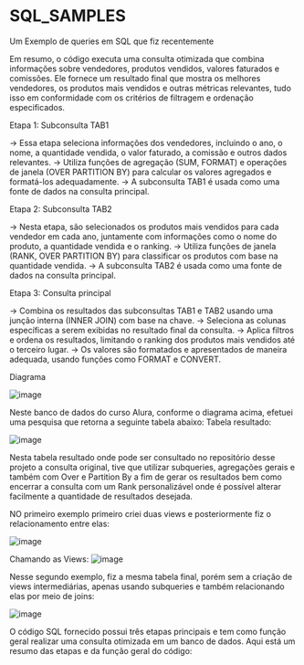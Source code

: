 # SQL_SAMPLES

Um Exemplo de queries em SQL que fiz recentemente

Em resumo, o código executa uma consulta otimizada que combina informações sobre vendedores, produtos vendidos, valores faturados e comissões. Ele fornece um resultado final que mostra os melhores vendedores, os produtos mais vendidos e outras métricas relevantes, tudo isso em conformidade com os critérios de filtragem e ordenação especificados.

Etapa 1: Subconsulta TAB1

-> Essa etapa seleciona informações dos vendedores, incluindo o ano, o nome, a quantidade vendida, o valor faturado, a comissão e outros dados relevantes.
-> Utiliza funções de agregação (SUM, FORMAT) e operações de janela (OVER PARTITION BY) para calcular os valores agregados e formatá-los adequadamente.
-> A subconsulta TAB1 é usada como uma fonte de dados na consulta principal.

Etapa 2: Subconsulta TAB2

-> Nesta etapa, são selecionados os produtos mais vendidos para cada vendedor em cada ano, juntamente com informações como o nome do produto, a quantidade vendida e o ranking.
-> Utiliza funções de janela (RANK, OVER PARTITION BY) para classificar os produtos com base na quantidade vendida.
-> A subconsulta TAB2 é usada como uma fonte de dados na consulta principal.

Etapa 3: Consulta principal

-> Combina os resultados das subconsultas TAB1 e TAB2 usando uma junção interna (INNER JOIN) com base na chave.
-> Seleciona as colunas específicas a serem exibidas no resultado final da consulta.
-> Aplica filtros e ordena os resultados, limitando o ranking dos produtos mais vendidos até o terceiro lugar.
-> Os valores são formatados e apresentados de maneira adequada, usando funções como FORMAT e CONVERT.



Diagrama

![image](https://user-images.githubusercontent.com/69773007/208420601-62bdd62e-69a2-45e9-a899-f9b61eb424ee.png)

Neste banco de dados do curso Alura, conforme o diagrama acima, efetuei uma pesquisa que retorna a seguinte tabela abaixo:
Tabela resultado:

![image](https://user-images.githubusercontent.com/69773007/208420710-05a21790-7888-4d1f-a0f0-e06b17b33c41.png)

Nesta tabela resultado onde pode ser consultado no repositório desse projeto a consulta original, tive que utilizar subqueries, agregações gerais e também com Over e Partition By a fim de gerar os resultados bem como encerrar a consulta com um Rank personalizável onde é possível alterar facilmente a quantidade de resultados  desejada.

NO primeiro exemplo primeiro criei duas views e posteriormente fiz o relacionamento entre elas:

![image](https://user-images.githubusercontent.com/69773007/208421391-40bd3642-e2e2-4bc0-85e8-907179b0a101.png)

Chamando as Views:
![image](https://user-images.githubusercontent.com/69773007/208421458-b77df198-92f9-4294-b34b-e2c078e7d4d3.png)

Nesse segundo exemplo, fiz a mesma tabela final, porém sem a criação de views intermediárias, apenas usando subqueries e também relacionando elas por meio de joins:

![image](https://user-images.githubusercontent.com/69773007/208421626-7ab604b6-99d9-411d-a160-f7d554c5bcce.png)

 O código SQL fornecido possui três etapas principais e tem como função geral realizar uma consulta otimizada em um banco de dados. Aqui está um resumo das etapas e da função geral do código:
 

